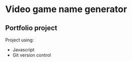 # Video game name generator
## Portfolio project

Project using:

  + Javascript
  + Git version control